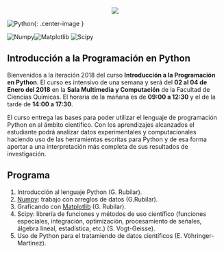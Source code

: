<div style="text-align:center"><img src ="https://upload.wikimedia.org/wikipedia/commons/thumb/f/f8/Python_logo_and_wordmark.svg/320px-Python_logo_and_wordmark.svg.png" /></div>

![Python](https://upload.wikimedia.org/wikipedia/commons/thumb/f/f8/Python_logo_and_wordmark.svg/320px-Python_logo_and_wordmark.svg.png){: .center-image }

![Numpy](https://upload.wikimedia.org/wikipedia/en/1/1b/NumPy_logo.png)![Matplotlib](https://upload.wikimedia.org/wikipedia/en/thumb/5/56/Matplotlib_logo.svg/320px-Matplotlib_logo.svg.png) ![Scipy](https://upload.wikimedia.org/wikipedia/en/5/58/Scipylogo.png)


## Introducción a la Programación en Python

Bienvenidos a la iteración 2018 del curso **Introducción a la Programación en Python**. El curso es intensivo de una semana 
y será del **02 al 04 de Enero del 2018** en la **Sala Multimedia y Computación** de la Facultad de Ciencias Químicas. El horaria de la mañana es de **09:00 a 12:30** y el de la tarde de **14:00 a 17:30**. 

El curso entrega las bases para poder utilizar el lenguaje de programación Python en al ámbito científico. Con los aprendizajes alcanzados el estudiante podrá analizar datos experimentales y computacionales haciendo uso de las herramientas escritas para Python y de esa forma aportar a una interpretación más completa de sus resultados de investigación. 


## Programa

1. Introducción al lenguaje Python (G. Rubilar).
2. [Numpy](http://www.numpy.org): trabajo con arreglos de datos (G.Rubilar).
3. Graficando con [Matplotlib](http://www.matplotlib.org) (G. Rubilar).
4. Scipy: librerı́a de funciones y métodos de uso cientı́fico (funciones especiales, integración, optimización, procesamiento de señales, álgebra lineal, estadı́stica, etc.) (S. Vogt-Geisse).
5. Uso de Python para el tratamiendo de datos cientı́ficos (E. Vöhringer-Martinez).
